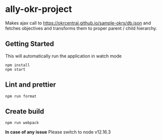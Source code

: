 # ally-okr-project
Makes ajax call to https://okrcentral.github.io/sample-okrs/db.json and fetches objectives
and transforms them to proper parent / child hierarchy.


## Getting Started
This will automatically run the application in watch mode
```
npm install
npm start

```

## Lint and prettier
```
npm run format

```

## Create build
```
npm run webpack

```

**In case of any issue**
Please switch to node v12.16.3